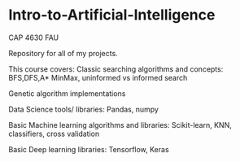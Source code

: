 # Intro-to-Artificial-Intelligence
CAP 4630 FAU

Repository for all of my projects.

This course covers:
Classic searching algorithms and concepts: BFS,DFS,A* MinMax, uninformed vs informed search

Genetic algorithm implementations

Data Science tools/ libraries: Pandas, numpy

Basic Machine learning algorithms and libraries: Scikit-learn, KNN, classifiers, cross validation

Basic Deep learning libraries: Tensorflow, Keras
